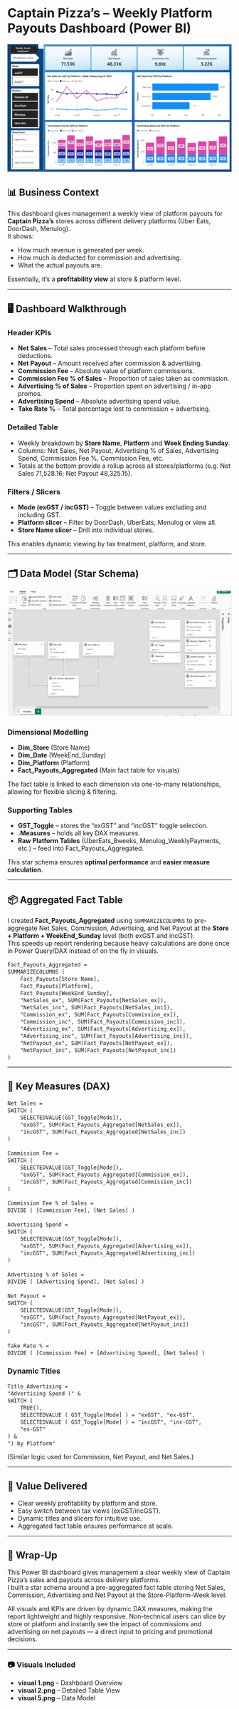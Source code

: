 
# Captain Pizza’s – Weekly Platform Payouts Dashboard (Power BI)

![Dashboard Overview](https://github.com/joseph0327/Power-BI-Captain-Pizza-Sales-Report/blob/b54b5cad5fe8d25b2ff438aab1d0e07d55709e6b/visual%201.png)

## 📊 Business Context  
This dashboard gives management a weekly view of platform payouts for **Captain Pizza’s** stores across different delivery platforms (Uber Eats, DoorDash, Menulog).  
It shows:  
- How much revenue is generated per week.  
- How much is deducted for commission and advertising.  
- What the actual payouts are.  

Essentially, it’s a **profitability view** at store & platform level.

---

## 🖥️ Dashboard Walkthrough  

### **Header KPIs**
- **Net Sales** – Total sales processed through each platform before deductions.  
- **Net Payout** – Amount received after commission & advertising.  
- **Commission Fee** – Absolute value of platform commissions.  
- **Commission Fee % of Sales** – Proportion of sales taken as commission.  
- **Advertising % of Sales** – Proportion spent on advertising / in-app promos.  
- **Advertising Spend** – Absolute advertising spend value.  
- **Take Rate %** – Total percentage lost to commission + advertising.

### **Detailed Table**  
- Weekly breakdown by **Store Name**, **Platform** and **Week Ending Sunday**.  
- Columns: Net Sales, Net Payout, Advertising % of Sales, Advertising Spend, Commission Fee %, Commission Fee, etc.  
- Totals at the bottom provide a rollup across all stores/platforms (e.g. Net Sales 71,528.16; Net Payout 48,325.15).  

### **Filters / Slicers**  
- **Mode (exGST / incGST)** – Toggle between values excluding and including GST.  
- **Platform slicer** – Filter by DoorDash, UberEats, Menulog or view all.  
- **Store Name slicer** – Drill into individual stores.  

This enables dynamic viewing by tax treatment, platform, and store.  

---

## 🗂️ Data Model (Star Schema)

![Data Model](visual%205.png)

### **Dimensional Modelling**
- **Dim_Store** (Store Name)  
- **Dim_Date** (WeekEnd_Sunday)  
- **Dim_Platform** (Platform)  
- **Fact_Payouts_Aggregated** (Main fact table for visuals)

The fact table is linked to each dimension via one-to-many relationships, allowing for flexible slicing & filtering.

### **Supporting Tables**
- **GST_Toggle** – stores the “exGST” and “incGST” toggle selection.  
- **.Measures** – holds all key DAX measures.  
- **Raw Platform Tables** (UberEats_8weeks, Menulog_WeeklyPayments, etc.) – feed into Fact_Payouts_Aggregated.  

This star schema ensures **optimal performance** and **easier measure calculation**.

---

## 📦 Aggregated Fact Table  

I created **Fact_Payouts_Aggregated** using `SUMMARIZECOLUMNS` to pre-aggregate Net Sales, Commission, Advertising, and Net Payout at the **Store + Platform + WeekEnd_Sunday** level (both exGST and incGST).  
This speeds up report rendering because heavy calculations are done once in Power Query/DAX instead of on the fly in visuals.  

```DAX
Fact_Payouts_Aggregated =
SUMMARIZECOLUMNS (
    Fact_Payouts[Store Name],
    Fact_Payouts[Platform],
    Fact_Payouts[WeekEnd_Sunday],
    "NetSales_ex", SUM(Fact_Payouts[NetSales_ex]),
    "NetSales_inc", SUM(Fact_Payouts[NetSales_inc]),
    "Commission_ex", SUM(Fact_Payouts[Commission_ex]),
    "Commission_inc", SUM(Fact_Payouts[Commission_inc]),
    "Advertising_ex", SUM(Fact_Payouts[Advertising_ex]),
    "Advertising_inc", SUM(Fact_Payouts[Advertising_inc]),
    "NetPayout_ex", SUM(Fact_Payouts[NetPayout_ex]),
    "NetPayout_inc", SUM(Fact_Payouts[NetPayout_inc])
)
```

---

## 🧮 Key Measures (DAX)

```DAX
Net Sales =
SWITCH (
    SELECTEDVALUE(GST_Toggle[Mode]),
    "exGST", SUM(Fact_Payouts_Aggregated[NetSales_ex]),
    "incGST", SUM(Fact_Payouts_Aggregated[NetSales_inc])
)

Commission Fee =
SWITCH (
    SELECTEDVALUE(GST_Toggle[Mode]),
    "exGST", SUM(Fact_Payouts_Aggregated[Commission_ex]),
    "incGST", SUM(Fact_Payouts_Aggregated[Commission_inc])
)

Commission Fee % of Sales =
DIVIDE ( [Commission Fee], [Net Sales] )

Advertising Spend =
SWITCH (
    SELECTEDVALUE(GST_Toggle[Mode]),
    "exGST", SUM(Fact_Payouts_Aggregated[Advertising_ex]),
    "incGST", SUM(Fact_Payouts_Aggregated[Advertising_inc])
)

Advertising % of Sales =
DIVIDE ( [Advertising Spend], [Net Sales] )

Net Payout =
SWITCH (
    SELECTEDVALUE(GST_Toggle[Mode]),
    "exGST", SUM(Fact_Payouts_Aggregated[NetPayout_ex]),
    "incGST", SUM(Fact_Payouts_Aggregated[NetPayout_inc])
)

Take Rate % =
DIVIDE ( [Commission Fee] + [Advertising Spend], [Net Sales] )
```

### Dynamic Titles  

```DAX
Title_Advertising =
"Advertising Spend (" &
SWITCH (
    TRUE(),
    SELECTEDVALUE ( GST_Toggle[Mode] ) = "exGST", "ex-GST",
    SELECTEDVALUE ( GST_Toggle[Mode] ) = "incGST", "inc-GST",
    "ex-GST"
) &
") by Platform"
```

(Similar logic used for Commission, Net Payout, and Net Sales.)

---

## 🚀 Value Delivered
- Clear weekly profitability by platform and store.  
- Easy switch between tax views (exGST/incGST).  
- Dynamic titles and slicers for intuitive use.  
- Aggregated fact table ensures performance at scale.  

---

## 📝 Wrap-Up
This Power BI dashboard gives management a clear weekly view of Captain Pizza’s sales and payouts across delivery platforms.  
I built a star schema around a pre-aggregated fact table storing Net Sales, Commission, Advertising and Net Payout at the Store-Platform-Week level.  

All visuals and KPIs are driven by dynamic DAX measures, making the report lightweight and highly responsive. Non-technical users can slice by store or platform and instantly see the impact of commissions and advertising on net payouts — a direct input to pricing and promotional decisions.

---

### 📷 Visuals Included  
- **visual 1.png** – Dashboard Overview  
- **visual 2.png** – Detailed Table View  
- **visual 5.png** – Data Model  
